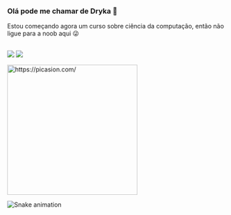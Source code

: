 ### Olá pode me chamar de Dryka 👋
Estou começando agora um curso sobre ciência da computação, então não ligue para a noob aqui 😜

  </div>
  <br><a href="https://www.youtube.com/channel/UCAH13gUwq6BvgGc5LIRCpbw" target="_blank"><img src="https://img.shields.io/badge/-Youtube-%23EA4335?style=for-the-badge&logo=youtube&logoColor=white" target="_blank"></a>
   	<a href="https://www.twitch.tv/ghoulgirl92" target="_blank"><img src="https://img.shields.io/badge/Twitch-9146FF?style=for-the-badge&logo=twitch&logoColor=white" target="_blank"></a>
    
<a href="https://picasion.com/"><img src="https://i.picasion.com/pic92/3d2f7c49a49a094009732537cd9d4dc9.gif" width="300" height="300" border="0" alt="https://picasion.com/" /></a><br /><a href="https://picasion.com/"></a>
    
  ![Snake animation](https://github.com/ghoulgirl92/ghoulgirl92/blob/output/github-contribution-grid-snake.svg)
 <div>
